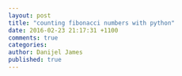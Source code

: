 ```yaml
---
layout: post
title: "counting fibonacci numbers with python"
date: 2016-02-23 21:17:31 +1100
comments: true
categories: 
author: Danijel James
published: true
---
```

